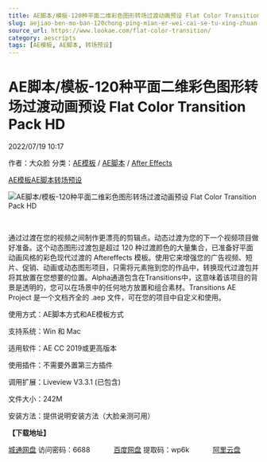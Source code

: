 ```yaml
---
title: AE脚本/模板-120种平面二维彩色图形转场过渡动画预设 Flat Color Transition Pack HD
slug: aejiao-ben-mo-ban-120chong-ping-mian-er-wei-cai-se-tu-xing-zhuan-chang-guo-du-dong-hua-yu-she-flat-color-transition-pack-hd
source_url: https://www.lookae.com/flat-color-transition/
category: aescripts
tags: [AE模板, AE脚本, 转场预设]
---
```

# AE脚本/模板-120种平面二维彩色图形转场过渡动画预设 Flat Color Transition Pack HD

2022/07/19 10:17

作者：大众脸
分类：[AE模板](https://www.lookae.com/after-effects/other-after-effects/) / [AE脚本](https://www.lookae.com/after-effects/aescripts/) / [After Effects](https://www.lookae.com/after-effects/)

[AE模板](https://www.lookae.com/tag/ae%e6%a8%a1%e6%9d%bf/)[AE脚本](https://www.lookae.com/tag/ae%e8%84%9a%e6%9c%ac/)[转场预设](https://www.lookae.com/tag/%e8%bd%ac%e5%9c%ba%e9%a2%84%e8%ae%be/)

![AE脚本/模板-120种平面二维彩色图形转场过渡动画预设 Flat Color Transition Pack HD](https://www.lookae.com/wp-content/uploads/2022/07/38775508.jpg "AE脚本/模板-120种平面二维彩色图形转场过渡动画预设 Flat Color Transition Pack HD-LookAE.com")

[﻿﻿﻿](https://cloud.video.taobao.com//play/u/705956171/p/1/e/6/t/1/369040429866.mp4)

通过过渡在您的视频之间制作更漂亮的剪辑点。动态过渡为您的下一个视频项目做好准备。这个动态图形过渡包是超过 120 种过渡颜色的大量集合，已准备好平面动画风格的彩色现代过渡的 Aftereffects 模板。使用它来增强您的广告视频、短片、促销、动画或动态图形项目，只需将元素拖到您的作品中，转换现代过渡包并将其放置在您想要的位置。Alpha通道包含在Transitions中，这意味着该项目的背景是透明的，您可以在场景中的任何地方放置和组合素材。Transitions AE Project 是一个文档齐全的 .aep 文件，可在您的项目中自定义和使用。

使用方式：AE脚本方式和AE模板方式

支持系统：Win 和 Mac

适用软件：AE CC 2019或更高版本

使用插件：不需要外置第三方插件

调用扩展：Liveview V3.3.1 (已包含)

文件大小：242M

安装方法：提供说明安装方法（大脸亲测可用）

**【下载地址】**

[城通网盘](https://url70.ctfile.com/f/2827370-618915462-bd074a?p=4431) 访问密码：6688            [百度网盘](https://pan.baidu.com/s/16A3V6gO_gXXvkB4ID2Fx6w?pwd=wp6k) 提取码：wp6k            [阿里云盘](https://www.aliyundrive.com/s/PUmCWUe5yiF)
